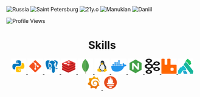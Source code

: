 

![Russia](https://img.shields.io/badge/-Russia-black?style=for-the-badge&logo=Russia)
![Saint Petersburg](https://img.shields.io/badge/-Saint_Petersburg-black?style=for-the-badge&logo=Saint_Petersburg) 
![21y.o](https://img.shields.io/badge/-21y.o.-black?style=for-the-badge&logo=20)
![Manukian](https://img.shields.io/badge/-Manukian-black?style=for-the-badge&logo=Manukian)
![Daniil](https://img.shields.io/badge/-Daniil-black?style=for-the-badge&logo=Daniil)

![Profile Views](https://komarev.com/ghpvc/?username=Noloquideus)


<!-- ![trophy](https://github-profile-trophy.vercel.app/?username=Noloquideus&theme=onedark) -->

<h1 align="center">Skills</h1>
<p align="center">
<a href="https://www.python.org/" target="_blank" rel="noreferrer"> <img src="static/python.png" alt="python" width="40" height="40"/> </a>
<a href="" target="_blank" rel="noreferrer"> <img src="static/git.png" alt="Git" width="40" height="40"/> </a>
<a href="" target="_blank" rel="noreferrer"> <img src="static/postgresql.png" alt="Postgresql" width="40" height="40"/> </a>
<a href="" target="_blank" rel="noreferrer"> <img src="static/redis.png" alt="Redis" width="40" height="40"/> </a>
<a href="" target="_blank" rel="noreferrer"> <img src="static/mongodb.png" alt="Mongo" width="40" height="40"/> </a>
<a href="" target="_blank" rel="noreferrer"> <img src="static/linux.png" alt="Linux" width="40" height="40"/> </a>
<a href="" target="_blank" rel="noreferrer"> <img src="static/docker.png" alt="Docker" width="40" height="40"/> </a>
<a href="" target="_blank" rel="noreferrer"> <img src="static/nginx.png" alt="Nginx" width="40" height="40"/> </a>
<a href="" target="_blank" rel="noreferrer"> <img src="static/kafka.svg" alt="Kafka" width="40" height="40"/> </a>
<a href="" target="_blank" rel="noreferrer"> <img src="static/rabbitmq.svg" alt="Rmq" width="40" height="40"/> </a>
<a href="" target="_blank" rel="noreferrer"> <img src="static/kong.png" alt="Kong" width="40" height="40"/> </a>
<a href="" target="_blank" rel="noreferrer"> <img src="static/grafana.png" alt="Grafan" width="40" height="40"/> </a>
<a href="" target="_blank" rel="noreferrer"> <img src="static/prometheus.png" alt="Prometheus" width="40" height="40"/> </a>